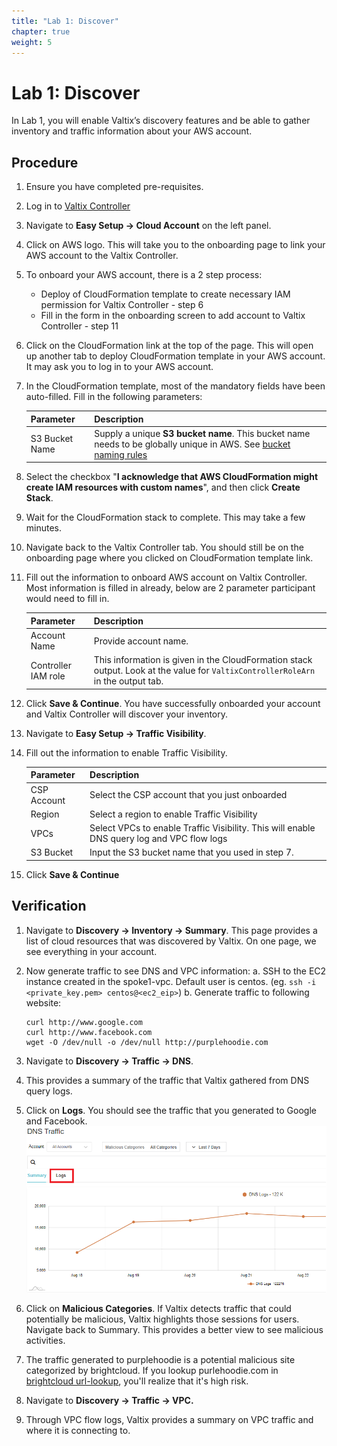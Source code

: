 ```yaml
---
title: "Lab 1: Discover"
chapter: true
weight: 5
---
```


# Lab 1: Discover


In Lab 1, you will enable Valtix’s discovery features and be able to gather inventory and traffic information about your AWS account.

## Procedure

1. Ensure you have completed pre-requisites.
2. Log in to [Valtix Controller](https://prod1-dashboard.vtxsecurityservices.com/)
3. Navigate to **Easy Setup -> Cloud Account** on the left panel.
4. Click on AWS logo. This will take you to the onboarding page to link your AWS account to the Valtix Controller.
5. To onboard your AWS account, there is a 2 step process:
      * Deploy of CloudFormation template to create necessary IAM permission for Valtix Controller - step 6
      * Fill in the form in the onboarding screen to add account to Valtix Controller - step 11
6. Click on the CloudFormation link at the top of the page. This will open up another tab to deploy CloudFormation template in your AWS account. It may ask you to log in to your AWS account.
7. In the CloudFormation template, most of the mandatory fields have been auto-filled. Fill in the following parameters:

     Parameter | Description
     ----------|-------------
     S3 Bucket Name | Supply a unique **S3 bucket name**. This bucket name needs to be globally unique in AWS. See [bucket naming rules](https://docs.aws.amazon.com/AmazonS3/latest/userguide/bucketnamingrules.html)
 
8. Select the checkbox "**I acknowledge that AWS CloudFormation might create IAM resources with custom names**", and then click **Create Stack**.
9. Wait for the CloudFormation stack to complete. This may take a few minutes.
10. Navigate back to the Valtix Controller tab. You should still be on the onboarding page where you clicked on CloudFormation template link.
11. Fill out the information to onboard AWS account on Valtix Controller. Most information is filled in already, below are 2 parameter participant would need to fill in. 

     Parameter | Description
     ---------|--------------
     Account Name | Provide account name.
     Controller IAM role | This information is given in the CloudFormation stack output. Look at the value for `ValtixControllerRoleArn` in the output tab. 

12. Click **Save & Continue**. You have successfully onboarded your account and Valtix Controller will discover your inventory.
13. Navigate to **Easy Setup -> Traffic Visibility**.
14. Fill out the information to enable Traffic Visibility.

     Parameter | Description
     ----------|-------------
     CSP Account | Select the CSP account that you just onboarded
     Region | Select a region to enable Traffic Visibility
     VPCs | Select VPCs to enable Traffic Visibility. This will enable DNS query log and VPC flow logs
     S3 Bucket | Input the S3 bucket name that you used in step 7.

15. Click **Save & Continue**

## Verification
1. Navigate to **Discovery -> Inventory -> Summary**. This page provides a list of cloud resources that was discovered by Valtix. On one page, we see everything in your account. 
2. Now generate traffic to see DNS and VPC information:
      a. SSH to the EC2 instance created in the spoke1-vpc. Default user is centos. (eg. `ssh -i <private_key.pem> centos@<ec2_eip>`)
      b. Generate traffic to following website:

    ```
    curl http://www.google.com
    curl http://www.facebook.com
    wget -O /dev/null -o /dev/null http://purplehoodie.com
    ```
    
4. Navigate to **Discovery -> Traffic -> DNS**.
5. This provides a summary of the traffic that Valtix gathered from DNS query logs. 
6. Click on **Logs**. You should see the traffic that you generated to Google and Facebook.  
![DNS](DNS_traffic.png)
7. Click on **Malicious Categories**. If Valtix detects traffic that could potentially be malicious, Valtix highlights those sessions for users. Navigate back to Summary. This provides a better view to see malicious activities.
8. The traffic generated to purplehoodie is a potential malicious site categorized by brightcloud. If you lookup purlehoodie.com in [brightcloud url-lookup](https://www.brightcloud.com/tools/url-ip-lookup.php), you'll realize that it's high risk.
9. Navigate to **Discovery -> Traffic -> VPC.**
10. Through VPC flow logs, Valtix provides a summary on VPC traffic and where it is connecting to. 
<br>
